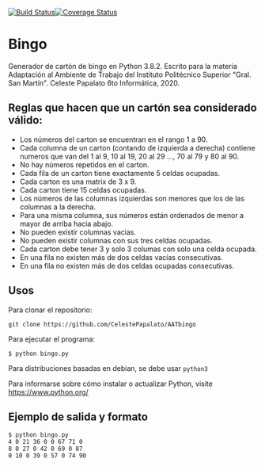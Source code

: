 [![Build Status](https://travis-ci.org/CelestePapalato/AATbingo.svg?branch=master)](https://travis-ci.org/CelestePapalato/AATbingo)[![Coverage Status](https://coveralls.io/repos/github/CelestePapalato/AATbingo/badge.svg?branch=master)](https://coveralls.io/github/CelestePapalato/AATbingo?branch=master)

# Bingo

Generador de cartón de bingo en Python 3.8.2. Escrito para la materia Adaptación al Ambiente de Trabajo del Instituto Politécnico Superior "Gral. San Martín". Celeste Papalato 6to Informática, 2020.

## Reglas que hacen que un cartón sea considerado válido:

- Los números del carton se encuentran en el rango 1 a 90.
- Cada columna de un carton (contando de izquierda a derecha) contiene numeros que van del 1 al 9, 10 al 19, 20 al 29 ..., 70 al 79 y 80 al 90.
- No hay números repetidos en el carton.
- Cada fila de un carton tiene exactamente 5 celdas ocupadas.
- Cada carton es una matrix de 3 x 9.
- Cada carton tiene 15 celdas ocupadas.
- Los números de las columnas izquierdas son menores que los de las columnas a la derecha.
- Para una misma columna, sus números están ordenados de menor a mayor de arriba hacia abajo.
- No pueden existir columnas vacias.
- No pueden existir columnas con sus tres celdas ocupadas.
- Cada carton debe tener 3 y solo 3 columas con solo una celda ocupada.
- En una fila no existen más de dos celdas vacías consecutivas.
- En una fila no existen más de dos celdas ocupadas consecutivas.

## Usos

Para clonar el repositorio:
```
git clone https://github.com/CelestePapalato/AATbingo
```

Para ejecutar el programa:
```
$ python bingo.py
```
Para distribuciones basadas en debian, se debe usar ```python3```

Para informarse sobre cómo instalar o actualizar Python, visite https://www.python.org/

## Ejemplo de salida y formato
```
$ python bingo.py
4 0 21 36 0 0 67 71 0
8 0 27 0 42 0 69 0 87
0 10 0 39 0 57 0 74 90
```
